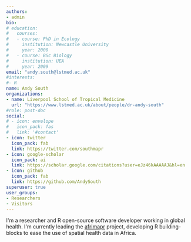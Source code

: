 ```yaml
---
authors:
- admin
bio: 
# education:
#   courses:
#   - course: PhD in Ecology
#     institution: Newcastle University
#     year: 2000
#   - course: BSc Biology
#     institution: UEA
#     year: 2009
email: "andy.south@lstmed.ac.uk"
#interests:
#- R
name: Andy South
organizations:
- name: Liverpool School of Tropical Medicine
  url: "https://www.lstmed.ac.uk/about/people/dr-andy-south"
#role: post-doc
social:
# - icon: envelope
#   icon_pack: fas
#   link: '#contact'
- icon: twitter
  icon_pack: fab
  link: https://twitter.com/southmapr
- icon: google-scholar
  icon_pack: ai
  link: https://scholar.google.com/citations?user=eJz46kAAAAAJ&hl=en
- icon: github
  icon_pack: fab
  link: https://github.com/AndySouth
superuser: true
user_groups:
- Researchers
- Visitors
---
```


I'm a researcher and R open-source software developer working in global health. I'm currently leading the [afrimapr](www.afrimapr.org) project, developing R building-blocks to ease the use of spatial health data in Africa.